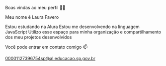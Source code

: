 Boas vindas ao meu perfil 💙💙

Meu nome é Laura Favero

Estou estudando na Alura
Estou me desenvolvendo na linguagem JavaScript
Utilizo esse espaço para minha organização e compartilhamento dos meu projetos desenvolvidos

Você pode entrar em contato comigo 📫

00001127396754sp@al.educacao.sp.gov.br

